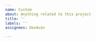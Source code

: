 ```yaml
---
name: Custom
about: Anything related to this project
title: ''
labels: ''
assignees: DevAvan

---
```



